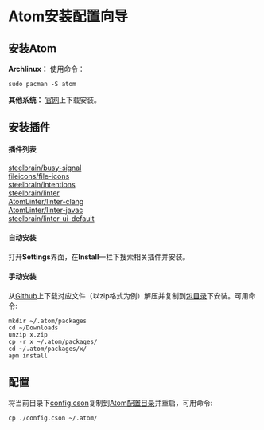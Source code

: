# Atom安装配置向导

## 安装Atom
**Archlinux：** 使用命令：
```shell
sudo pacman -S atom
```
**其他系统：** [官网](https://atom.io/)上下载安装。

## 安装插件
#### 插件列表
[steelbrain/busy-signal](https://github.com/steelbrain/busy-signal)  
[fileicons/file-icons](https://github.com/file-icons/atom)  
[steelbrain/intentions](https://github.com/steelbrain/intentions)  
[steelbrain/linter](https://github.com/steelbrain/linter)  
[AtomLinter/linter-clang](https://github.com/AtomLinter/linter-clang)  
[AtomLinter/linter-javac](https://github.com/AtomLinter/linter-javac)  
[steelbrain/linter-ui-default](https://github.com/steelbrain/linter-ui-default)

#### 自动安装
打开**Settings**界面，在**Install**一栏下搜索相关插件并安装。

#### 手动安装
从[Github](https://github.com/)上下载对应文件（以zip格式为例）解压并复制到[包目录](~/.atom/packages)下安装。可用命令:

```shell
mkdir ~/.atom/packages
cd ~/Downloads
unzip x.zip
cp -r x ~/.atom/packages/
cd ~/.atom/packages/x/
apm install
```

## 配置
将当前目录下[config.cson](./config.cson)复制到[Atom配置目录](~/.atom)并重启，可用命令:

    cp ./config.cson ~/.atom/
